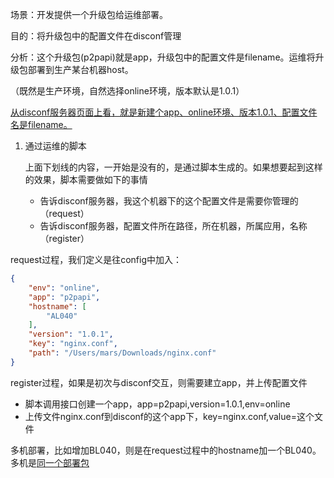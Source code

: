 场景：开发提供一个升级包给运维部署。

目的：将升级包中的配置文件在disconf管理

分析：这个升级包(p2papi)就是app，升级包中的配置文件是filename。运维将升级包部署到生产某台机器host。

（既然是生产环境，自然选择online环境，版本默认是1.0.1）

<u>从disconf服务器页面上看，就是新建个app、online环境、版本1.0.1、配置文件名是filename。</u>



1. 通过运维的脚本

   上面下划线的内容，一开始是没有的，是通过脚本生成的。如果想要起到这样的效果，脚本需要做如下的事情

   - 告诉disconf服务器，我这个机器下的这个配置文件是需要你管理的（request）
   - 告诉disconf服务器，配置文件所在路径，所在机器，所属应用，名称（register）

request过程，我们定义是往config中加入：

```json
{ 
    "env": "online",
    "app": "p2papi",
    "hostname": [
        "AL040"
    ],
    "version": "1.0.1",
    "key": "nginx.conf",
    "path": "/Users/mars/Downloads/nginx.conf"
}
```
register过程，如果是初次与disconf交互，则需要建立app，并上传配置文件      

- 脚本调用接口创建一个app，app=p2papi,version=1.0.1,env=online
- 上传文件nginx.conf到disconf的这个app下，key=nginx.conf,value=这个文件

多机部署，比如增加BL040，则是在request过程中的hostname加一个BL040。多机是<u>同一个部署包</u>









